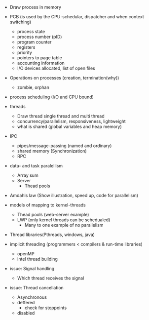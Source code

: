 - Draw process in memory
- PCB (is used by the CPU-schedular, dispatcher and when context switching)
	- process state
	- process number (pID)
	- program counter
	- registers
	- priority
	- pointers to page table
	- accounting information
	- I/O devices allocated, list of open files
- Operations on processes (creation, termination(why))
	- zombie, orphan
- process scheduling (I/O and CPU bound)
- threads
	- Draw thread single thread and multi thread
	- concurrency/parallelism, responsiveness, lightweight
	- what is shared (global variables and heap memory)

- IPC
	- pipes/message-passing (named and ordinary)
	- shared memory (Synchronization)
	- RPC

- data- and task paralellism
	- Array sum
	- Server
		- Thead pools
- Amdahls law (Show illustration, speed up, code for parallelism)
- models of mapping to kernel-threads
	- Thead pools (web-server example)
	- LWP (only kernel threads can be schedualed)
		- Many to one example of no parallelism
- Thread libraries(Pthreads, windows, java)
- implicit threading (programmers < compilers & run-time libraries)
	- openMP
	- intel thread building
- issue: Signal handling
	- Which thread receives the signal  
- issue: Thread cancellation
	- Asynchronous
	- deffered
		- check for stoppoints
	- disabled
